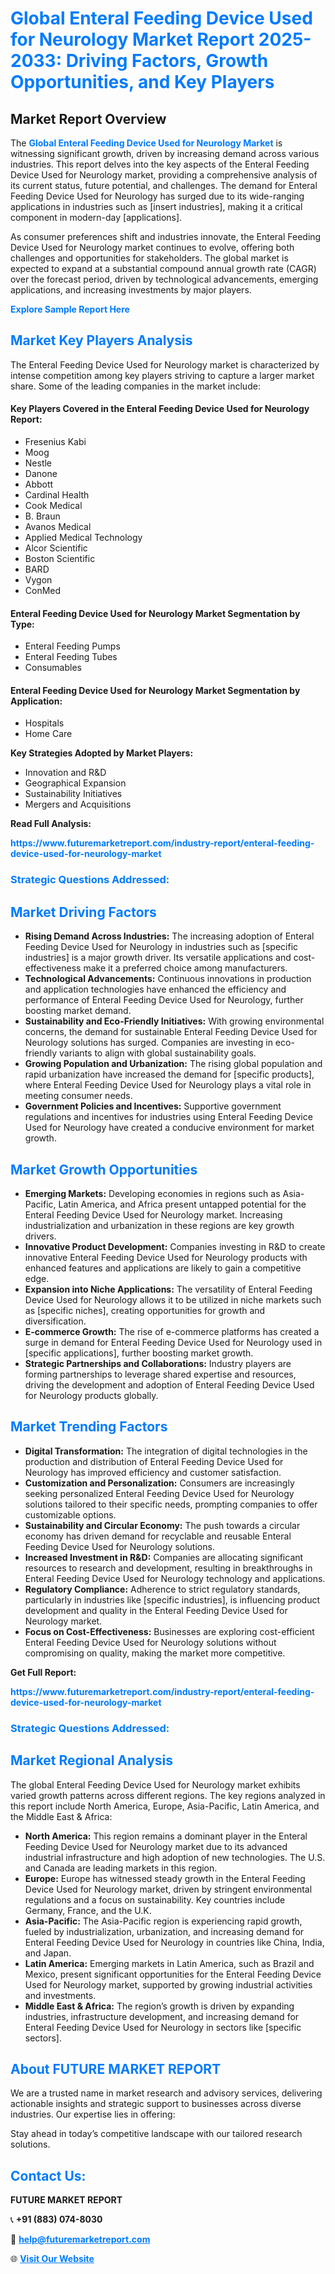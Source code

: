 <h1 style="color: #007BFF;">Global Enteral Feeding Device Used for Neurology Market Report 2025-2033: Driving Factors, Growth Opportunities, and Key Players</h1>

<section id="overview">
<h2>Market Report Overview</h2>
<p>The <a href="https://www.futuremarketreport.com/industry-report/enteral-feeding-device-used-for-neurology-market" style="color: #007BFF; text-decoration: none;"><strong>Global Enteral Feeding Device Used for Neurology Market</strong></a> is witnessing significant growth, driven by increasing demand across various industries. This report delves into the key aspects of the Enteral Feeding Device Used for Neurology market, providing a comprehensive analysis of its current status, future potential, and challenges. The demand for Enteral Feeding Device Used for Neurology has surged due to its wide-ranging applications in industries such as [insert industries], making it a critical component in modern-day [applications].</p>
<p>As consumer preferences shift and industries innovate, the Enteral Feeding Device Used for Neurology market continues to evolve, offering both challenges and opportunities for stakeholders. The global market is expected to expand at a substantial compound annual growth rate (CAGR) over the forecast period, driven by technological advancements, emerging applications, and increasing investments by major players.</p>
</section>

<section id="overview">
<p><a href="https://www.futuremarketreport.com/request-sample/reportId=79135" style="color: #007BFF; text-decoration: none;"><strong>Explore Sample Report Here</strong></a></p>
</section>

<section id="key-players">
<h2 style="color: #007BFF;">Market Key Players Analysis</h2>
<p>The Enteral Feeding Device Used for Neurology market is characterized by intense competition among key players striving to capture a larger market share. Some of the leading companies in the market include:</p>
<h4>Key Players Covered in the Enteral Feeding Device Used for Neurology Report:</h4>
<ul><li>Fresenius Kabi</li><li>Moog</li><li>Nestle</li><li>Danone</li><li>Abbott</li><li>Cardinal Health</li><li>Cook Medical</li><li>B. Braun</li><li>Avanos Medical</li><li>Applied Medical Technology</li><li>Alcor Scientific</li><li>Boston Scientific</li><li>BARD</li><li>Vygon</li><li>ConMed</li></ul>
<h4>Enteral Feeding Device Used for Neurology Market Segmentation by Type:</h4>
<ul><li>Enteral Feeding Pumps</li><li>Enteral Feeding Tubes</li><li>Consumables</li></ul>

<h4>Enteral Feeding Device Used for Neurology Market Segmentation by Application:</h4>
<ul><li>Hospitals</li><li>Home Care</li></ul>
<p><strong>Key Strategies Adopted by Market Players:</strong></p>
<ul>
<li>Innovation and R&D</li>
<li>Geographical Expansion</li>
<li>Sustainability Initiatives</li>
<li>Mergers and Acquisitions</li>
</ul>
</section>

<section>
<p><strong>Read Full Analysis: </strong></p><a href="https://www.futuremarketreport.com/industry-report/enteral-feeding-device-used-for-neurology-market" style="color: #007BFF; text-decoration: none;"><strong>https://www.futuremarketreport.com/industry-report/enteral-feeding-device-used-for-neurology-market</strong></a>
<h3 style="color: #007BFF;">Strategic Questions Addressed:</h3>
</section>

<section id="driving-factors">
<h2 style="color: #007BFF;">Market Driving Factors</h2>
<ul>
<li><strong>Rising Demand Across Industries:</strong> The increasing adoption of Enteral Feeding Device Used for Neurology in industries such as [specific industries] is a major growth driver. Its versatile applications and cost-effectiveness make it a preferred choice among manufacturers.</li>
<li><strong>Technological Advancements:</strong> Continuous innovations in production and application technologies have enhanced the efficiency and performance of Enteral Feeding Device Used for Neurology, further boosting market demand.</li>
<li><strong>Sustainability and Eco-Friendly Initiatives:</strong> With growing environmental concerns, the demand for sustainable Enteral Feeding Device Used for Neurology solutions has surged. Companies are investing in eco-friendly variants to align with global sustainability goals.</li>
<li><strong>Growing Population and Urbanization:</strong> The rising global population and rapid urbanization have increased the demand for [specific products], where Enteral Feeding Device Used for Neurology plays a vital role in meeting consumer needs.</li>
<li><strong>Government Policies and Incentives:</strong> Supportive government regulations and incentives for industries using Enteral Feeding Device Used for Neurology have created a conducive environment for market growth.</li>
</ul>
</section>

<section id="growth-opportunities">
<h2 style="color: #007BFF;">Market Growth Opportunities</h2>
<ul>
<li><strong>Emerging Markets:</strong> Developing economies in regions such as Asia-Pacific, Latin America, and Africa present untapped potential for the Enteral Feeding Device Used for Neurology market. Increasing industrialization and urbanization in these regions are key growth drivers.</li>
<li><strong>Innovative Product Development:</strong> Companies investing in R&D to create innovative Enteral Feeding Device Used for Neurology products with enhanced features and applications are likely to gain a competitive edge.</li>
<li><strong>Expansion into Niche Applications:</strong> The versatility of Enteral Feeding Device Used for Neurology allows it to be utilized in niche markets such as [specific niches], creating opportunities for growth and diversification.</li>
<li><strong>E-commerce Growth:</strong> The rise of e-commerce platforms has created a surge in demand for Enteral Feeding Device Used for Neurology used in [specific applications], further boosting market growth.</li>
<li><strong>Strategic Partnerships and Collaborations:</strong> Industry players are forming partnerships to leverage shared expertise and resources, driving the development and adoption of Enteral Feeding Device Used for Neurology products globally.</li>
</ul>
</section>

<section id="trending-factors">
<h2 style="color: #007BFF;">Market Trending Factors</h2>
<ul>
<li><strong>Digital Transformation:</strong> The integration of digital technologies in the production and distribution of Enteral Feeding Device Used for Neurology has improved efficiency and customer satisfaction.</li>
<li><strong>Customization and Personalization:</strong> Consumers are increasingly seeking personalized Enteral Feeding Device Used for Neurology solutions tailored to their specific needs, prompting companies to offer customizable options.</li>
<li><strong>Sustainability and Circular Economy:</strong> The push towards a circular economy has driven demand for recyclable and reusable Enteral Feeding Device Used for Neurology solutions.</li>
<li><strong>Increased Investment in R&D:</strong> Companies are allocating significant resources to research and development, resulting in breakthroughs in Enteral Feeding Device Used for Neurology technology and applications.</li>
<li><strong>Regulatory Compliance:</strong> Adherence to strict regulatory standards, particularly in industries like [specific industries], is influencing product development and quality in the Enteral Feeding Device Used for Neurology market.</li>
<li><strong>Focus on Cost-Effectiveness:</strong> Businesses are exploring cost-efficient Enteral Feeding Device Used for Neurology solutions without compromising on quality, making the market more competitive.</li>
</ul>
</section>

<section>
<p><strong>Get Full Report: </strong></p><a href="https://www.futuremarketreport.com/industry-report/enteral-feeding-device-used-for-neurology-market" style="color: #007BFF; text-decoration: none;"><strong>https://www.futuremarketreport.com/industry-report/enteral-feeding-device-used-for-neurology-market</strong></a>
<h3 style="color: #007BFF;">Strategic Questions Addressed:</h3>
</section>


<section id="regional-analysis">
<h2 style="color: #007BFF;">Market Regional Analysis</h2>
<p>The global Enteral Feeding Device Used for Neurology market exhibits varied growth patterns across different regions. The key regions analyzed in this report include North America, Europe, Asia-Pacific, Latin America, and the Middle East & Africa:</p>
<ul>
<li><strong>North America:</strong> This region remains a dominant player in the Enteral Feeding Device Used for Neurology market due to its advanced industrial infrastructure and high adoption of new technologies. The U.S. and Canada are leading markets in this region.</li>
<li><strong>Europe:</strong> Europe has witnessed steady growth in the Enteral Feeding Device Used for Neurology market, driven by stringent environmental regulations and a focus on sustainability. Key countries include Germany, France, and the U.K.</li>
<li><strong>Asia-Pacific:</strong> The Asia-Pacific region is experiencing rapid growth, fueled by industrialization, urbanization, and increasing demand for Enteral Feeding Device Used for Neurology in countries like China, India, and Japan.</li>
<li><strong>Latin America:</strong> Emerging markets in Latin America, such as Brazil and Mexico, present significant opportunities for the Enteral Feeding Device Used for Neurology market, supported by growing industrial activities and investments.</li>
<li><strong>Middle East & Africa:</strong> The region’s growth is driven by expanding industries, infrastructure development, and increasing demand for Enteral Feeding Device Used for Neurology in sectors like [specific sectors].</li>
</ul>
</section>

<footer>
<h2 style="color: #007BFF;">About FUTURE MARKET REPORT</h2>
<p>We are a trusted name in market research and advisory services, delivering actionable insights and strategic support to businesses across diverse industries. Our expertise lies in offering:</p>

<p>Stay ahead in today’s competitive landscape with our tailored research solutions.</p>

<h2 style="color: #007BFF;">Contact Us:</h2>
<p><strong>FUTURE MARKET REPORT</strong></p>
<p>📞 <strong>+91 (883) 074-8030</strong></p>
<p>📧 <strong><a href="mailto:help@futuremarketreport.com" style="color: #007BFF;">help@futuremarketreport.com</a></strong></p>
<p>🌐 <strong><a href="https://www.futuremarketreport.com/" style="color: #007BFF;">Visit Our Website</a></strong></p>
</footer>
